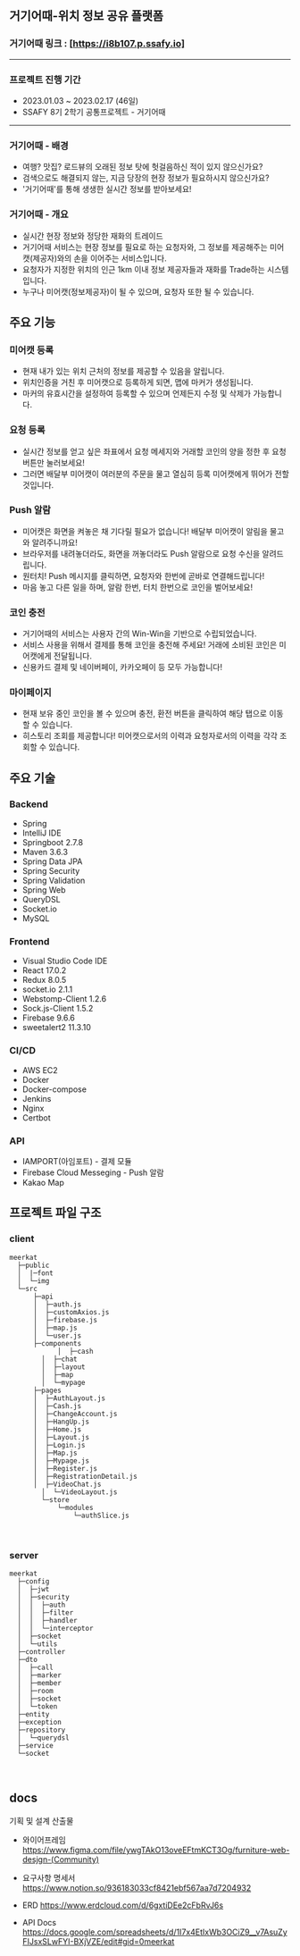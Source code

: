 ## 거기어때-위치 정보 공유 플랫폼

### 거기어때 링크 : [https://i8b107.p.ssafy.io]
<hr>

### 프로젝트 진행 기간

- 2023.01.03 ~ 2023.02.17 (46일)
- SSAFY 8기 2학기 공통프로젝트 - 거기어때

<hr>

### 거기어때 - 배경
- 여행? 맛집? 로드뷰의 오래된 정보 탓에 헛걸음하신 적이 있지 않으신가요?
- 검색으로도 해결되지 않는, 지금 당장의 현장 정보가 필요하시지 않으신가요?
- '거기어때'를 통해 생생한 실시간 정보를 받아보세요!

### 거기어때 - 개요
- 실시간 현장 정보와 정당한 재화의 트레이드
- 거기어때 서비스는 현장 정보를 필요로 하는 요청자와, 그 정보를 제공해주는 미어캣(제공자)와의 손을 이어주는 서비스입니다.
- 요청자가 지정한 위치의 인근 1km 이내 정보 제공자들과 재화를 Trade하는 시스템입니다.
- 누구나 미어캣(정보제공자)이 될 수 있으며, 요청자 또한 될 수 있습니다.

## 주요 기능
### 미어캣 등록
- 현재 내가 있는 위치 근처의 정보를 제공할 수 있음을 알립니다.
- 위치인증을 거친 후 미어캣으로 등록하게 되면, 맵에 마커가 생성됩니다.
- 마커의 유효시간을 설정하여 등록할 수 있으며 언제든지 수정 및 삭제가 가능합니다.

### 요청 등록 
- 실시간 정보를 얻고 싶은 좌표에서 요청 메세지와 거래할 코인의 양을 정한 후 요청 버튼만 눌러보세요!
- 그러면 배달부 미어캣이 여러분의 주문을 물고 열심히 등록 미어캣에게 뛰어가 전할 것입니다.

### Push 알람
- 미어캣은 화면을 켜놓은 채 기다릴 필요가 없습니다! 배달부 미어캣이 알림을 물고 와 알려주니까요!
- 브라우저를 내려놓더라도, 화면을 꺼놓더라도 Push 알람으로 요청 수신을 알려드립니다.
- 원터치! Push 메시지를 클릭하면, 요청자와 한번에 곧바로 연결해드립니다!
-	마음 놓고 다른 일을 하며, 알람 한번, 터치 한번으로 코인을 벌어보세요!

### 코인 충전
- 거기어때의 서비스는 사용자 간의 Win-Win을 기반으로 수립되었습니다.
- 서비스 사용을 위해서 결제를 통해 코인을 충전해 주세요! 거래에 소비된 코인은 미어캣에게 전달됩니다.
- 신용카드 결제 및 네이버페이, 카카오페이 등 모두 가능합니다!

### 마이페이지
- 현재 보유 중인 코인을 볼 수 있으며 충전, 환전 버튼을 클릭하여 해당 탭으로 이동할 수 있습니다.
- 히스토리 조회를 제공합니다! 미어캣으로서의 이력과 요청자로서의 이력을 각각 조회할 수 있습니다.

## 주요 기술

### Backend

- Spring
- IntelliJ IDE
- Springboot 2.7.8
- Maven 3.6.3
- Spring Data JPA
- Spring Security
- Spring Validation
- Spring Web
- QueryDSL
- Socket.io
- MySQL


### Frontend

- Visual Studio Code IDE
- React 17.0.2
- Redux 8.0.5
- socket.io 2.1.1
- Webstomp-Client 1.2.6
- Sock.js-Client 1.5.2
- Firebase 9.6.6
- sweetalert2 11.3.10

### CI/CD

- AWS EC2
- Docker
- Docker-compose
- Jenkins
- Nginx
- Certbot

### API

- IAMPORT(아임포트) - 결제 모듈
- Firebase Cloud Messeging - Push 알람
- Kakao Map

## 프로젝트 파일 구조

### client

```
meerkat
  ├─public
  │  |─font
  │  └─img
  └─src
      ├─api
      │  ├─auth.js
      │  ├─customAxios.js
      │  ├─firebase.js
      │  ├─map.js
      │  └─user.js
      ├─components
		 	│  ├─cash
	    │  ├─chat
	    │  ├─layout
	    │  ├─map
	    │  └─mypage
      ├─pages
      │  ├─AuthLayout.js
      │  ├─Cash.js
      │  ├─ChangeAccount.js
      │  ├─HangUp.js
      │  ├─Home.js
      │  ├─Layout.js
      │  ├─Login.js
      │  ├─Map.js
      │  ├─Mypage.js
      │  ├─Register.js
      │  ├─RegistrationDetail.js
      │  ├─VideoChat.js
	    │  └─VideoLayout.js
	    └─store
	        └─modules
		        └─authSlice.js

```

<br>

### server

```
meerkat
  ├─config
  │  ├─jwt
  │  ├─security
  │  │  ├─auth
  │  │  ├─filter
  │  │  ├─handler
  │  │  └─interceptor
  │  ├─socket
  │  └─utils
  ├─controller
  ├─dto
  │  ├─call
  │  ├─marker
  │  ├─member
  │  ├─room
  │  ├─socket
  │  └─token
  ├─entity
  ├─exception
  ├─repository
  │  └─querydsl
  ├─service
  └─socket
```

<br>

## docs
기획 및 설계 산출물    


- 와이어프레임   
https://www.figma.com/file/ywgTAkO13oveEFtmKCT3Og/furniture-web-desjgn-(Community)

- 요구사항 명세서   
https://www.notion.so/936183033cf8421ebf567aa7d7204932

- ERD
https://www.erdcloud.com/d/6gxtiDEe2cFbRvJ6s

- API Docs   
https://docs.google.com/spreadsheets/d/1I7x4EtIxWb3OCiZ9__v7AsuZyFIJsxSLwFYI-BXjVZE/edit#gid=0meerkat
